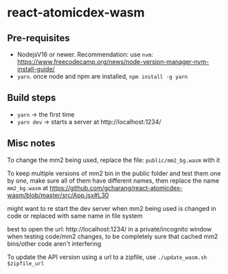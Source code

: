 # react-atomicdex-wasm

## Pre-requisites

- NodejsV16 or newer. Recommendation: use `nvm`: https://www.freecodecamp.org/news/node-version-manager-nvm-install-guide/
- `yarn`. once node and npm are installed, `npm install -g yarn`

## Build steps


- `yarn` -> the first time
- `yarn dev` -> starts a server at http://localhost:1234/

## Misc notes

To change the mm2 being used, replace the file: `public/mm2_bg.wasm` with it

To keep multiple versions of mm2 bin in the public folder and test them one by one, make sure all of them have different names, then replace the name `mm2_bg.wasm` at https://github.com/gcharang/react-atomicdex-wasm/blob/master/src/App.jsx#L30

might want to re start the dev server when mm2 being used is changed in code or replaced with same name in file system

best to open the url: http://localhost:1234/ in a private/incognito window when testing code/mm2 changes, to be completely sure that cached mm2 bins/other code aren't interfering

To update the API version using a url to a zipfile, use `./update_wasm.sh $zipfile_url`